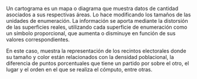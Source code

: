 Un cartograma es un mapa o diagrama que muestra datos de cantidad asociados a sus respectivas áreas. Lo hace modificando los tamaños de las unidades de enumeración. La información se aporta mediante la distorsión de las superficies reales, utilizando cada superficie de enumeración como un símbolo proporcional, que aumenta o disminuye en función de sus valores correspondientes. 

En este caso, muestra la representación de los recintos electorales donde su tamaño y color están relacionados con la densidad poblacional, la diferencia de puntos porcentuales que tiene un partido por sobre el otro, el lugar y el orden en el que se realiza el cómputo, entre otras. 


